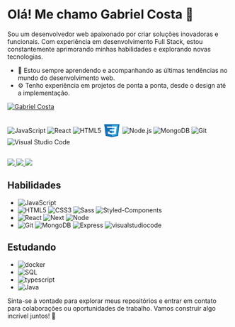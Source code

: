 # Olá! Me chamo Gabriel Costa 👋

Sou um desenvolvedor web apaixonado por criar soluções inovadoras e funcionais. Com experiência em desenvolvimento Full Stack, estou constantemente aprimorando minhas habilidades e explorando novas tecnologias.

- 🌱 Estou sempre aprendendo e acompanhando as últimas tendências no mundo do desenvolvimento web.
- ⚙️ Tenho experiência em projetos de ponta a ponta, desde o design até a implementação.

[![Gabriel Costa](https://github-readme-stats.vercel.app/api?username=costagabriel99&show_icons=true&theme=radical&rank_icon=github)](https://github.com/costagabriel99/github-readme-stats)

<div style="display:inline_block"><br>
  <img align="center" alt="JavaScript" height="30" width="40" 
src="https://cdn.jsdelivr.net/gh/devicons/devicon/icons/javascript/javascript-original.svg">
  <img align="center" alt="React" height="30" width="40" 
src="https://cdn.jsdelivr.net/gh/devicons/devicon/icons/react/react-original.svg">
  <img align="center" alt="HTML5" height="30" width="40"
src="https://cdn.jsdelivr.net/gh/devicons/devicon/icons/html5/html5-original.svg">
  <img align="center" alt="CSS3" height="30" width="40" 
src="https://raw.githubusercontent.com/devicons/devicon/master/icons/css3/css3-original.svg">
  <img align="center" alt="Node.js" height="30" width="40" 
src="https://cdn.jsdelivr.net/gh/devicons/devicon/icons/nodejs/nodejs-original.svg">
  <img align="center" alt="MongoDB" height="30" width="40"
src="https://cdn.jsdelivr.net/gh/devicons/devicon/icons/mongodb/mongodb-original.svg">
  <img align="center" alt="Git" height="30" width="40"
src="https://cdn.jsdelivr.net/gh/devicons/devicon/icons/git/git-original.svg">
  <img align="center" alt="Visual Studio Code" height="30" width="40"
src="https://cdn.jsdelivr.net/gh/devicons/devicon/icons/nextjs/nextjs-line.svg">

##

<div>
  <a href="mailto:22gabrielgc@gmail.com" target="_blank">
    <img src="https://img.shields.io/badge/Gmail-D14836?style=for-the-badge&logo=gmail&logoColor=white" >
  </a>
  <a href="https://www.linkedin.com/in/costagabriel-99/" target="_blank">
    <img src="https://img.shields.io/badge/LinkedIn-0077B5?style=for-the-badge&logo=linkedin&logoColor=white">
  </a>
  <a href="https://portfolio-costagabriel99.vercel.app" target="_blank">
    <img src="https://img.shields.io/badge/Portfolio-000000?style=for-the-badge&logo=airplayvideo&logoColor=white">
  </a>
</div>

## Habilidades

- ![JavaScript](https://img.shields.io/badge/JavaScript-000?style=for-the-badge&logo=javascript)
- ![HTML5](https://img.shields.io/badge/HTML5-000?style=for-the-badge&logo=html5) ![CSS3](https://img.shields.io/badge/CSS3-000?style=for-the-badge&logo=css3&logoColor=264CE4) ![Sass](https://img.shields.io/badge/Sass-000?style=for-the-badge&logo=sass) ![Styled-Components](https://img.shields.io/badge/Styled_components-000?style=for-the-badge&logo=styledcomponents)
- ![React](https://img.shields.io/badge/React-000?style=for-the-badge&logo=react) ![Next](https://img.shields.io/badge/NextJs-000?style=for-the-badge&logo=nextdotjs) ![Node](https://img.shields.io/badge/node-000?style=for-the-badge&logo=nodedotjs)
- ![Git](https://img.shields.io/badge/git-000?style=for-the-badge&logo=git) ![MongoDB](https://img.shields.io/badge/MongoDB-000?style=for-the-badge&logo=MongoDB) ![Express](https://img.shields.io/badge/express-000?style=for-the-badge&logo=express) ![visualstudiocode](https://img.shields.io/badge/visualstudiocode-000?style=for-the-badge&logo=visualstudiocode)

## Estudando
- ![docker](https://img.shields.io/badge/Docker-000?style=for-the-badge&logo=docker)
- ![SQL](https://img.shields.io/badge/SQL-000?style=for-the-badge&logo=amazonrds)
- ![typescript](https://img.shields.io/badge/typescript-000?style=for-the-badge&logo=typescript)
- ![Java](https://img.shields.io/badge/Java-000?style=for-the-badge&logo=oracle)

Sinta-se à vontade para explorar meus repositórios e entrar em contato para colaborações ou oportunidades de trabalho. Vamos construir algo incrível juntos! 🚀

